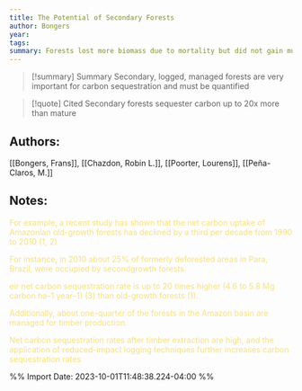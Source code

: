 ```yaml
---
title: The Potential of Secondary Forests
author: Bongers
year: 
tags: 
summary: Forests lost more biomass due to mortality but did not gain much due to growth.
---
```

>[!summary] Summary
>Secondary, logged, managed forests are very important for carbon sequestration and must be quantified

>[!quote] Cited
>Secondary forests sequester carbon up to 20x more than mature

## Authors:
[[Bongers, Frans]], [[Chazdon, Robin L.]], [[Poorter, Lourens]], [[Peña-Claros, M.]]
## Notes:
<p>  <span style="color: #F9E076">For example, a recent study has shown that the net carbon uptake of Amazonian old-growth forests has declined by a third per decade from 1990 to 2010 (1, 2)</span>  </p> 
<p>  <span style="color: #F9E076">For instance, in 2010 about 25% of formerly deforested areas in Para, Brazil, were occupied by secondgrowth forests.</span>  </p> <p>  <span style="color: #F9E076">eir net carbon sequestration rate is up to 20 times higher (4.6 to 5.8 Mg carbon ha–1 year–1) (3) than old-growth forests (1).</span>  </p> <p>  <span style="color: #F9E076">Additionally, about one-quarter of the forests in the Amazon basin are managed for timber production.</span>  </p> <p>  <span style="color: #F9E076">Net carbon sequestration rates after timber extraction are high, and the application of reduced-impact logging techniques further increases carbon sequestration rates</span>  </p>
%% Import Date: 2023-10-01T11:48:38.224-04:00 %%
